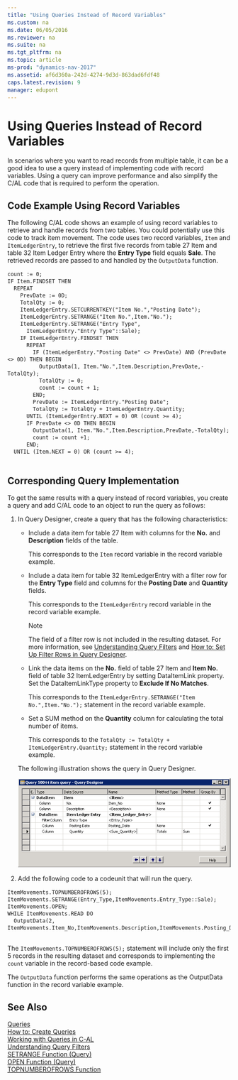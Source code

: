 ```yaml
---
title: "Using Queries Instead of Record Variables"
ms.custom: na
ms.date: 06/05/2016
ms.reviewer: na
ms.suite: na
ms.tgt_pltfrm: na
ms.topic: article
ms-prod: "dynamics-nav-2017"
ms.assetid: af6d360a-242d-4274-9d3d-863dad6fdf48
caps.latest.revision: 9
manager: edupont
---
```

# Using Queries Instead of Record Variables
In scenarios where you want to read records from multiple table, it can be a good idea to use a query instead of implementing code with record variables. Using a query can improve performance and also simplify the C\/AL code that is required to perform the operation.  
  
## Code Example Using Record Variables  
 The following C\/AL code shows an example of using record variables to retrieve and handle records from two tables. You could potentially use this code to track item movement. The code uses two record variables, `Item` and `ItemLedgerEntry`, to retrieve the first five records from table 27 Item and table 32 Item Ledger Entry where the **Entry Type** field equals **Sale**. The retrieved records are passed to and handled by the `OutputData` function.  
  
```  
count := 0;  
IF Item.FINDSET THEN  
  REPEAT  
    PrevDate := 0D;  
    TotalQty := 0;  
    ItemLedgerEntry.SETCURRENTKEY("Item No.","Posting Date");  
    ItemLedgerEntry.SETRANGE("Item No.",Item."No.");  
    ItemLedgerEntry.SETRANGE("Entry Type",  
      ItemLedgerEntry."Entry Type"::Sale);  
    IF ItemLedgerEntry.FINDSET THEN  
      REPEAT  
        IF (ItemLedgerEntry."Posting Date" <> PrevDate) AND (PrevDate <> 0D) THEN BEGIN  
          OutputData(1, Item."No.",Item.Description,PrevDate,-TotalQty);  
          TotalQty := 0;  
          count := count + 1;  
        END;  
        PrevDate := ItemLedgerEntry."Posting Date";  
        TotalQty := TotalQty + ItemLedgerEntry.Quantity;  
      UNTIL (ItemLedgerEntry.NEXT = 0) OR (count >= 4);  
      IF PrevDate <> 0D THEN BEGIN  
        OutputData(1, Item."No.",Item.Description,PrevDate,-TotalQty);  
        count := count +1;  
      END;  
  UNTIL (Item.NEXT = 0) OR (count >= 4);  
  
```  
  
## Corresponding Query Implementation  
 To get the same results with a query instead of record variables, you create a query and add C\/AL code to an object to run the query as follows:  
  
1.  In Query Designer, create a query that has the following characteristics:  
  
    -   Include a data item for table 27 Item with columns for the **No.** and **Description** fields of the table.  
  
         This corresponds to the `Item` record variable in the record variable example.  
  
    -   Include a data item for table 32 ItemLedgerEntry with a filter row for the **Entry Type** field and columns for the **Posting Date** and **Quantity** fields.  
  
         This corresponds to the `ItemLedgerEntry` record variable in the record variable example.  
  
        > [!NOTE]  
        >  The field of a filter row is not included in the resulting dataset. For more information, see [Understanding Query Filters](Understanding-Query-Filters.md) and [How to: Set Up Filter Rows in Query Designer](How%20to:%20Set%20Up%20Filter%20Rows%20in%20Query%20Designer.md).  
  
    -   Link the data items on the **No.** field of table 27 Item and **Item No.** field of table 32 ItemLedgerEntry by setting DataItemLink property. Set the DataItemLinkType property to **Exclude If No Matches**.  
  
         This corresponds to the `ItemLedgerEntry.SETRANGE("Item No.",Item."No.");` statement in the record variable example.  
  
    -   Set a SUM method on the **Quantity** column for calculating the total number of items.  
  
         This corresponds to the `TotalQty := TotalQty + ItemLedgerEntry.Quantity;` statement in the record variable example.  
  
     The following illustration shows the query in Query Designer.  
  
     ![Query that links Item and Item Legder Entry tables](media/NAV_Query_Example_InsteadOfRecords.png "NAV\_Query\_Example\_InsteadOfRecords")  
  
2.  Add the following code to a codeunit that will run the query.  
  
```  
ItemMovements.TOPNUMBEROFROWS(5);  
ItemMovements.SETRANGE(Entry_Type,ItemMovements.Entry_Type::Sale);  
ItemMovements.OPEN;  
WHILE ItemMovements.READ DO  
  OutputData(2, ItemMovements.Item_No,ItemMovements.Description,ItemMovements.Posting_Date,ItemMovements.Sum_Quantity);  
  
```  
  
 The `ItemMovements.TOPNUMBEROFROWS(5);` statement will include only the first 5 records in the resulting dataset and corresponds to implementing the `count` variable in the record\-based code example.  
  
 The `OutputData` function performs the same operations as the OutputData function in the record variable example.  
  
## See Also  
 [Queries](Queries.md)   
 [How to: Create Queries](How%20to:%20Create%20Queries.md)   
 [Working with Queries in C\-AL](Working-with-Queries-in-C-AL.md)   
 [Understanding Query Filters](Understanding-Query-Filters.md)   
 [SETRANGE Function \(Query\)](SETRANGE-Function--Query-.md)   
 [OPEN Function \(Query\)](OPEN-Function--Query-.md)   
 [TOPNUMBEROFROWS Function](TOPNUMBEROFROWS-Function.md)
